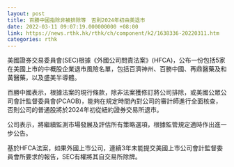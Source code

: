 ```yaml
---
layout: post
title: 百勝中國指除非被排除等　否則2024年初由美退市
date: 2022-03-11 09:07:19.000000000 +08:00
link: https://news.rthk.hk/rthk/ch/component/k2/1638336-20220311.htm
categories: rthk
---
```


美國證券交易委員會(SEC)根據《外國公司問責法案》(HFCA)，公布一份包括5家在美國上市的中概股企業退市風險名單，包括百濟神州、百勝中國、再鼎醫藥及和黃醫藥，以及盛美半導體。

百勝中國表示，根據法案的現行條款，除非法案獲修訂將公司排除，或美國公眾公司會計監督委員會(PCAOB)，能夠在規定時間內對公司的審計師進行全面核查，否則公司的普通股將於2024年初從紐約證券交易所退市。

公司表示，將繼續監測市場發展及評估所有策略選項，根據監管規定適時作出進一步公告。

基於HFCA法案，如果外國上市公司，連續3年未能提交美國上市公司會計監督委員會所要求的報告，SEC有權將其自交易所除牌。
